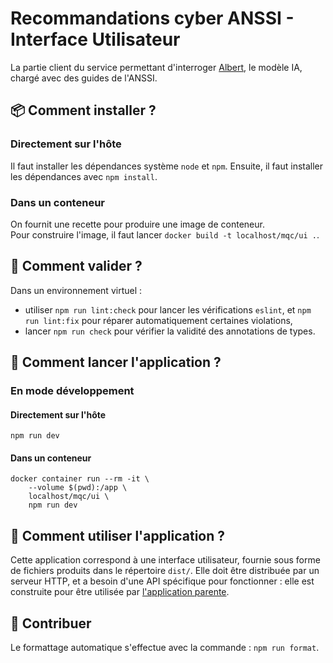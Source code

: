 # Recommandations cyber ANSSI - Interface Utilisateur

La partie client du service permettant d'interroger [Albert](https://albert.etalab.gouv.fr), le modèle IA, chargé avec des guides de l'ANSSI.

## 📦 Comment installer ?

### Directement sur l'hôte

Il faut installer les dépendances système `node` et `npm`.
Ensuite, il faut installer les dépendances avec `npm install`.

### Dans un conteneur

On fournit une recette pour produire une image de conteneur.\
Pour construire l'image, il faut lancer `docker build -t localhost/mqc/ui .`.

## 🧪 Comment valider ?

Dans un environnement virtuel :

- utiliser `npm run lint:check` pour lancer les vérifications `eslint`, et `npm run lint:fix` pour réparer automatiquement certaines violations,
- lancer `npm run check` pour vérifier la validité des annotations de types.

## 🚀 Comment lancer l'application ?

### En mode développement

#### Directement sur l'hôte

```shell
npm run dev
```

#### Dans un conteneur

```shell
docker container run --rm -it \
    --volume $(pwd):/app \
    localhost/mqc/ui \
    npm run dev
```

## 💬 Comment utiliser l'application ?

Cette application correspond à une interface utilisateur, fournie sous forme de fichiers produits dans le répertoire `dist/`.
Elle doit être distribuée par un serveur HTTP, et a besoin d'une API spécifique pour fonctionner : elle est construite pour être utilisée par [l'application parente](../).

## 🤝 Contribuer

Le formattage automatique s'effectue avec la commande : `npm run format`.
